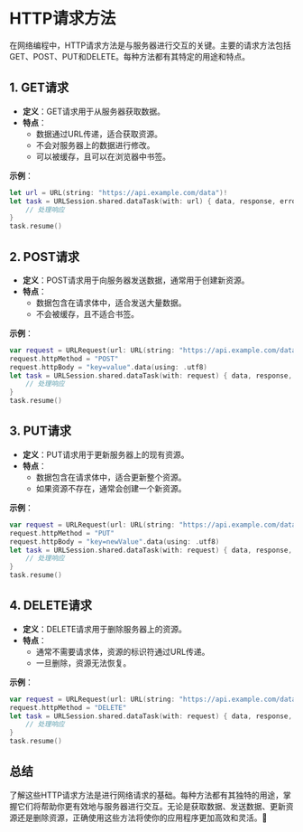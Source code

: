 ﻿# HTTP请求方法

在网络编程中，HTTP请求方法是与服务器进行交互的关键。主要的请求方法包括GET、POST、PUT和DELETE。每种方法都有其特定的用途和特点。

## 1. GET请求

- **定义**：GET请求用于从服务器获取数据。
- **特点**：
  - 数据通过URL传递，适合获取资源。
  - 不会对服务器上的数据进行修改。
  - 可以被缓存，且可以在浏览器中书签。
  
**示例**：
```swift
let url = URL(string: "https://api.example.com/data")!
let task = URLSession.shared.dataTask(with: url) { data, response, error in
    // 处理响应
}
task.resume()
```

## 2. POST请求

- **定义**：POST请求用于向服务器发送数据，通常用于创建新资源。
- **特点**：
  - 数据包含在请求体中，适合发送大量数据。
  - 不会被缓存，且不适合书签。
  
**示例**：
```swift
var request = URLRequest(url: URL(string: "https://api.example.com/data")!)
request.httpMethod = "POST"
request.httpBody = "key=value".data(using: .utf8)
let task = URLSession.shared.dataTask(with: request) { data, response, error in
    // 处理响应
}
task.resume()
```

## 3. PUT请求

- **定义**：PUT请求用于更新服务器上的现有资源。
- **特点**：
  - 数据包含在请求体中，适合更新整个资源。
  - 如果资源不存在，通常会创建一个新资源。
  
**示例**：
```swift
var request = URLRequest(url: URL(string: "https://api.example.com/data/1")!)
request.httpMethod = "PUT"
request.httpBody = "key=newValue".data(using: .utf8)
let task = URLSession.shared.dataTask(with: request) { data, response, error in
    // 处理响应
}
task.resume()
```

## 4. DELETE请求

- **定义**：DELETE请求用于删除服务器上的资源。
- **特点**：
  - 通常不需要请求体，资源的标识符通过URL传递。
  - 一旦删除，资源无法恢复。
  
**示例**：
```swift
var request = URLRequest(url: URL(string: "https://api.example.com/data/1")!)
request.httpMethod = "DELETE"
let task = URLSession.shared.dataTask(with: request) { data, response, error in
    // 处理响应
}
task.resume()
```

## 总结

了解这些HTTP请求方法是进行网络请求的基础。每种方法都有其独特的用途，掌握它们将帮助你更有效地与服务器进行交互。无论是获取数据、发送数据、更新资源还是删除资源，正确使用这些方法将使你的应用程序更加高效和灵活。🚀